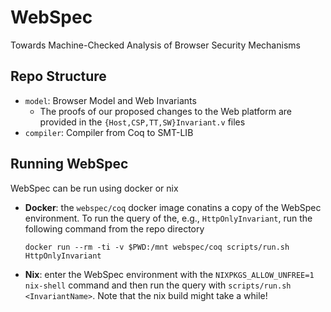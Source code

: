 # WebSpec

Towards Machine-Checked Analysis of Browser Security Mechanisms


## Repo Structure

- `model`: Browser Model and Web Invariants
  - The proofs of our proposed changes to the Web platform are provided in the `{Host,CSP,TT,SW}Invariant.v` files
- `compiler`: Compiler from Coq to SMT-LIB

## Running WebSpec

WebSpec can be run using docker or nix
- **Docker**: the `webspec/coq` docker image conatins a copy of the WebSpec environment.
  To run the query of the, e.g., `HttpOnlyInvariant`, run the following command from the repo directory
  ```
  docker run --rm -ti -v $PWD:/mnt webspec/coq scripts/run.sh HttpOnlyInvariant
  ```
- **Nix**: enter the WebSpec environment with the `NIXPKGS_ALLOW_UNFREE=1 nix-shell` command and then run the query with `scripts/run.sh <InvariantName>`. Note that the nix build might take a while!

